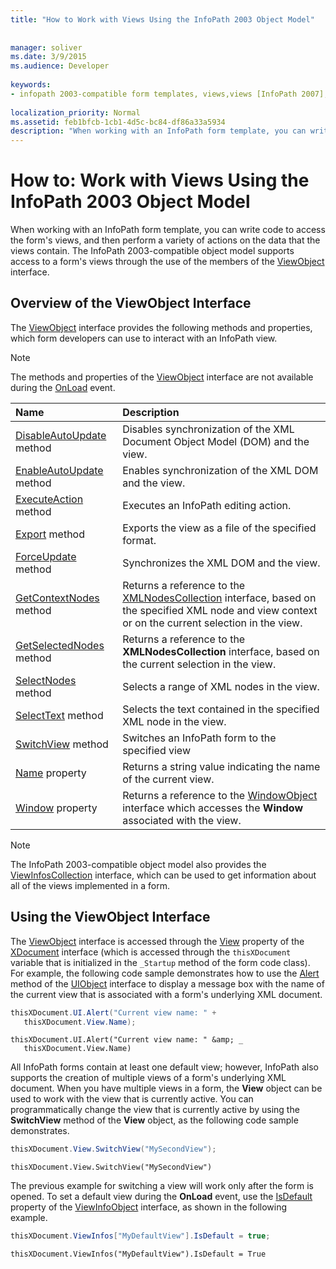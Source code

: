 ```yaml
---
title: "How to Work with Views Using the InfoPath 2003 Object Model"
 
 
manager: soliver
ms.date: 3/9/2015
ms.audience: Developer
 
keywords:
- infopath 2003-compatible form templates, views,views [InfoPath 2007], InfoPath 2003-compatible form templates
 
localization_priority: Normal
ms.assetid: feb1bfcb-1cb1-4d5c-bc84-df86a33a5934
description: "When working with an InfoPath form template, you can write code to access the form's views, and then perform a variety of actions on the data that the views contain. The InfoPath 2003-compatible object model supports access to a form's views through the use of the members of the ViewObject interface."
---
```


# How to: Work with Views Using the InfoPath 2003 Object Model

When working with an InfoPath form template, you can write code to access the form's views, and then perform a variety of actions on the data that the views contain. The InfoPath 2003-compatible object model supports access to a form's views through the use of the members of the [ViewObject](https://msdn.microsoft.com/library/Microsoft.Office.Interop.InfoPath.SemiTrust.ViewObject.aspx) interface. 
  
## Overview of the ViewObject Interface

The [ViewObject](https://msdn.microsoft.com/library/Microsoft.Office.Interop.InfoPath.SemiTrust.ViewObject.aspx) interface provides the following methods and properties, which form developers can use to interact with an InfoPath view. 
  
> [!NOTE]
> The methods and properties of the [ViewObject](https://msdn.microsoft.com/library/Microsoft.Office.Interop.InfoPath.SemiTrust.ViewObject.aspx) interface are not available during the [OnLoad](https://msdn.microsoft.com/library/Microsoft.Office.Interop.InfoPath.SemiTrust._XDocumentEventSink2_Event.OnLoad.aspx) event. 
  
|**Name**|**Description**|
|:-----|:-----|
|[DisableAutoUpdate](https://msdn.microsoft.com/library/Microsoft.Office.Interop.InfoPath.SemiTrust.View.DisableAutoUpdate.aspx) method  <br/> |Disables synchronization of the XML Document Object Model (DOM) and the view.  <br/> |
|[EnableAutoUpdate](https://msdn.microsoft.com/library/Microsoft.Office.Interop.InfoPath.SemiTrust.View.EnableAutoUpdate.aspx) method  <br/> |Enables synchronization of the XML DOM and the view.  <br/> |
|[ExecuteAction](https://msdn.microsoft.com/library/Microsoft.Office.Interop.InfoPath.SemiTrust.View.ExecuteAction.aspx) method  <br/> |Executes an InfoPath editing action.  <br/> |
|[Export](https://msdn.microsoft.com/library/Microsoft.Office.Interop.InfoPath.SemiTrust.View.Export.aspx) method  <br/> |Exports the view as a file of the specified format.  <br/> |
|[ForceUpdate](https://msdn.microsoft.com/library/Microsoft.Office.Interop.InfoPath.SemiTrust.View.ForceUpdate.aspx) method  <br/> |Synchronizes the XML DOM and the view.  <br/> |
|[GetContextNodes](https://msdn.microsoft.com/library/Microsoft.Office.Interop.InfoPath.SemiTrust.View.GetContextNodes.aspx) method  <br/> |Returns a reference to the [XMLNodesCollection](https://msdn.microsoft.com/library/Microsoft.Office.Interop.InfoPath.SemiTrust.XMLNodesCollection.aspx) interface, based on the specified XML node and view context or on the current selection in the view.  <br/> |
|[GetSelectedNodes](https://msdn.microsoft.com/library/Microsoft.Office.Interop.InfoPath.SemiTrust.View.GetSelectedNodes.aspx) method  <br/> |Returns a reference to the **XMLNodesCollection** interface, based on the current selection in the view.  <br/> |
|[SelectNodes](https://msdn.microsoft.com/library/Microsoft.Office.Interop.InfoPath.SemiTrust.View.SelectNodes.aspx) method  <br/> |Selects a range of XML nodes in the view.  <br/> |
|[SelectText](https://msdn.microsoft.com/library/Microsoft.Office.Interop.InfoPath.SemiTrust.View.SelectText.aspx) method  <br/> |Selects the text contained in the specified XML node in the view.  <br/> |
|[SwitchView](https://msdn.microsoft.com/library/Microsoft.Office.Interop.InfoPath.SemiTrust.View.SwitchView.aspx) method  <br/> |Switches an InfoPath form to the specified view  <br/> |
|[Name](https://msdn.microsoft.com/library/Microsoft.Office.Interop.InfoPath.SemiTrust.View.Name.aspx) property  <br/> |Returns a string value indicating the name of the current view.  <br/> |
|[Window](https://msdn.microsoft.com/library/Microsoft.Office.Interop.InfoPath.SemiTrust.View.Window.aspx) property  <br/> |Returns a reference to the [WindowObject](https://msdn.microsoft.com/library/Microsoft.Office.Interop.InfoPath.SemiTrust.WindowObject.aspx) interface which accesses the **Window** associated with the view.  <br/> |
   
> [!NOTE]
> The InfoPath 2003-compatible object model also provides the [ViewInfosCollection](https://msdn.microsoft.com/library/Microsoft.Office.Interop.InfoPath.SemiTrust.ViewInfosCollection.aspx) interface, which can be used to get information about all of the views implemented in a form. 
  
## Using the ViewObject Interface

The [ViewObject](https://msdn.microsoft.com/library/Microsoft.Office.Interop.InfoPath.SemiTrust.ViewObject.aspx) interface is accessed through the [View](https://msdn.microsoft.com/library/Microsoft.Office.Interop.InfoPath.SemiTrust._XDocument2.View.aspx) property of the [XDocument](https://msdn.microsoft.com/library/Microsoft.Office.Interop.InfoPath.SemiTrust.XDocument.aspx) interface (which is accessed through the  `thisXDocument` variable that is initialized in the  `_Startup` method of the form code class). For example, the following code sample demonstrates how to use the [Alert](https://msdn.microsoft.com/library/Microsoft.Office.Interop.InfoPath.SemiTrust.UI2.Alert.aspx) method of the [UIObject](https://msdn.microsoft.com/library/Microsoft.Office.Interop.InfoPath.SemiTrust.UIObject.aspx) interface to display a message box with the name of the current view that is associated with a form's underlying XML document. 
  
```cs
thisXDocument.UI.Alert("Current view name: " + 
   thisXDocument.View.Name);
```

```VB.net
thisXDocument.UI.Alert("Current view name: " &amp; _
   thisXDocument.View.Name)
```

All InfoPath forms contain at least one default view; however, InfoPath also supports the creation of multiple views of a form's underlying XML document. When you have multiple views in a form, the **View** object can be used to work with the view that is currently active. You can programmatically change the view that is currently active by using the **SwitchView** method of the **View** object, as the following code sample demonstrates. 
  
```cs
thisXDocument.View.SwitchView("MySecondView");
```

```VB.net
thisXDocument.View.SwitchView("MySecondView")
```

The previous example for switching a view will work only after the form is opened. To set a default view during the **OnLoad** event, use the [IsDefault](https://msdn.microsoft.com/library/Microsoft.Office.Interop.InfoPath.SemiTrust.ViewInfo.IsDefault.aspx) property of the [ViewInfoObject](https://msdn.microsoft.com/library/Microsoft.Office.Interop.InfoPath.SemiTrust.ViewInfoObject.aspx) interface, as shown in the following example. 
  
```cs
thisXDocument.ViewInfos["MyDefaultView"].IsDefault = true;
```

```VB.net
thisXDocument.ViewInfos("MyDefaultView").IsDefault = True
```


